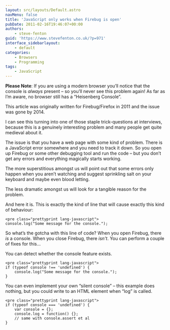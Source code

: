 ```yaml
---
layout: src/layouts/Default.astro
navMenu: false
title: 'JavaScript only works when Firebug is open'
pubDate: 2011-02-16T19:46:07+00:00
authors:
    - steve-fenton
guid: 'https://www.stevefenton.co.uk/?p=971'
interface_sidebarlayout:
    - default
categories:
    - Browsers
    - Programming
tags:
    - JavaScript
---
```


**Please Note**: If you are using a modern browser you’ll notice that the console is *always* present – so you’ll never see this problem again! As far as I’m aware, no browser still has a “Heisenberg Console”.

This article was originally written for Firebug/Firefox in 2011 and the issue was gone by 2014.

I can see this turning into one of those staple trick-questions at interviews, because this is a genuinely interesting problem and many people get quite medieval about it.

The issue is that you have a web page with some kind of problem. There is a JavaScript error somewhere and you need to track it down. So you open up Firebug or some other debugging tool and run the code – but you don’t get any errors and everything magically starts working.

The more superstitious amongst us will point out that some errors only happen when you aren’t watching and suggest sprinkling salt on your keyboard and maybe even blood letting.

The less dramatic amongst us will look for a tangible reason for the problem.

And here it is. This is exactly the kind of line that will cause exactly this kind of behaviour:

```
<pre class="prettyprint lang-javascript">
console.log("Some message for the console.");
```
So what’s the gotcha with this line of code? When you open Firebug, there *is* a console. When you close Firebug, there *isn’t*. You can perform a couple of fixes for this…

You can detect whether the console feature exists.

```
<pre class="prettyprint lang-javascript">
if (typeof console !== 'undefined') {
    console.log("Some message for the console.");
}
```
You can even implement your own “silent console” – this example does nothing, but you could write to an HTML element when “log” is called.

```
<pre class="prettyprint lang-javascript">
if (typeof console === 'undefined') {
    var console = {};
    console.log = function() {};
    // same with console.assert et al
}
```
